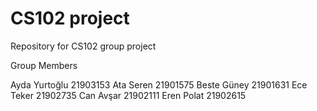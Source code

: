 ﻿# CS102 project
 Repository for CS102 group project

Group Members

Ayda Yurtoğlu 21903153
Ata Seren 21901575
Beste Güney 21901631
Ece Teker 21902735
Can Avşar 21902111
Eren Polat 21902615 
